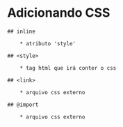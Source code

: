 # Adicionando CSS

    ## inline

        * atributo 'style'
    
    ## <style>

        * tag html que irá conter o css

    ## <link>

        * arquivo css externo

    ## @import

        * arquivo css externo